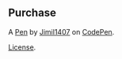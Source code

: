 Purchase
--------


A [Pen](https://codepen.io/jimil1407/pen/eYjzoZB) by [Jimil1407](https://codepen.io/jimil1407) on [CodePen](https://codepen.io).

[License](https://codepen.io/license/pen/eYjzoZB).